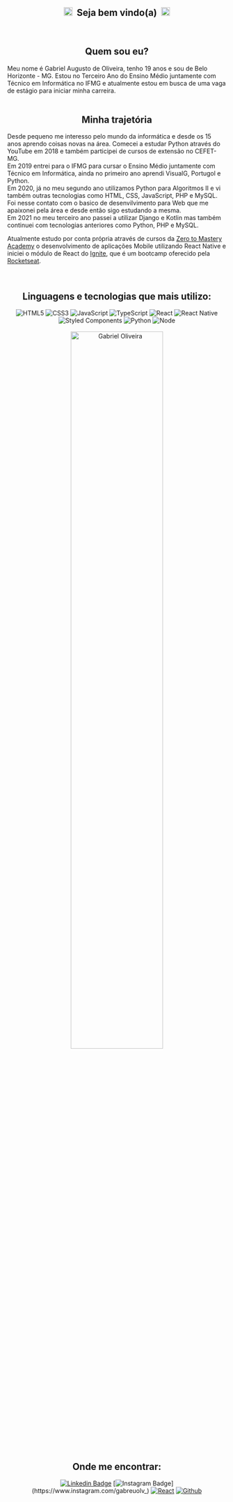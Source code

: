 <h2 align="center">
  <img src="https://camo.githubusercontent.com/e8e7b06ecf583bc040eb60e44eb5b8e0ecc5421320a92929ce21522dbc34c891/68747470733a2f2f6d656469612e67697068792e636f6d2f6d656469612f6876524a434c467a6361737252346961377a2f67697068792e676966" width="30px" 
  style="
  width: 20px;
  height: 20px;
  margin-right: 5px;
  ">
  <strong>Seja bem vindo(a)</strong>
  <img src="https://camo.githubusercontent.com/e8e7b06ecf583bc040eb60e44eb5b8e0ecc5421320a92929ce21522dbc34c891/68747470733a2f2f6d656469612e67697068792e636f6d2f6d656469612f6876524a434c467a6361737252346961377a2f67697068792e676966" width="30px" 
  style="
  width: 20px;
  height: 20px;
  margin-left: 5px;
  ">
</h2>

</br>

<div>
  <h2 align="center"><strong>Quem sou eu?</strong></h2>
  Meu nome é Gabriel Augusto de Oliveira, tenho 19 anos e sou de Belo Horizonte - MG.
  Estou no Terceiro Ano do Ensino Médio juntamente com Técnico em Informática no IFMG e atualmente estou em busca de uma vaga de estágio para iniciar minha carreira.
</div>

</br>

<div>
  <h2 align="center"><strong>Minha trajetória </strong></h2>
  Desde pequeno me interesso pelo mundo da informática e desde os 15 anos aprendo coisas novas na área. Comecei a estudar Python através do YouTube em 2018 e também participei de cursos de extensão no CEFET-MG.</br>
  Em 2019 entrei para o IFMG para cursar o Ensino Médio juntamente com Técnico em Informática, ainda no primeiro ano aprendi VisualG, Portugol e Python.</br> 
  Em 2020, já no meu segundo ano utilizamos Python para Algoritmos II e vi também outras tecnologias como HTML, CSS, JavaScript, PHP e MySQL. Foi nesse contato com o basico de desenvilvimento para Web que me apaixonei pela área e desde então sigo estudando a mesma.</br>
  Em 2021 no meu terceiro ano passei a utilizar Django e Kotlin mas também continuei com tecnologias anteriores como Python, PHP e MySQL.</br>
  <p>Atualmente estudo por conta própria através de cursos da <a href="https://zerotomastery.io/">Zero to Mastery Academy</a> o desenvolvimento de aplicações Mobile utilizando React Native e iniciei o módulo de React do <a href="https://www.rocketseat.com.br/ignite">Ignite</a>, que é um bootcamp oferecido pela <a href="https://www.rocketseat.com.br/">Rocketseat</a>.</p>
</div>

</br>

<div>
  <h2 align="center"><strong>Linguagens e tecnologias que mais utilizo: </strong></h2>
  <div align="center">

  ![HTML5](https://img.shields.io/badge/html%205-grey?style=for-the-badge&logo=html5&logoColor=white&labelColor=7159c1)
  ![CSS3](https://img.shields.io/badge/css%203-grey?style=for-the-badge&logo=css3&logoColor=white&labelColor=7159c1)
  ![JavaScript](https://img.shields.io/badge/-JavaScript-grey?style=for-the-badge&logo=javascript&logoColor=white&labelColor=7159c1)
  ![TypeScript](https://img.shields.io/badge/typescript-grey?style=for-the-badge&logo=typescript&logoColor=white&labelColor=7159c1)
  ![React](https://img.shields.io/badge/react-grey?style=for-the-badge&logo=react&logoColor=white&labelColor=7159c1)
  ![React Native](https://img.shields.io/badge/react%20native-grey?style=for-the-badge&logo=react&logoColor=white&labelColor=7159c1)
  ![Styled Components](https://img.shields.io/badge/styled%20components-grey?style=for-the-badge&logo=styled-components&logoColor=white&labelColor=7159c1)
  ![Python](https://img.shields.io/badge/-Python-grey?style=for-the-badge&logo=python&logoColor=white&labelColor=7159c1)
  ![Node](https://img.shields.io/badge/-node-grey?style=for-the-badge&logo=node.js&logoColor=white&labelColor=7159c1)
  </br></br>
  <img width="65%" src="https://github-readme-stats.vercel.app/api/top-langs/?username=g4brieloliveira&layout=compact&theme=dark&show_icons=true&hide_border=true&title_color=7159c1&" alt="Gabriel Oliveira" />
  </div>
<div>

</br>

<div>
  <h2 align="center"><strong>Onde me encontrar: </strong></h2>
  <div align="center">

  [![Linkedin Badge](https://img.shields.io/badge/-LinkedIn-7159c1?style=flat-square&logo=Linkedin&logoColor=white&link=https://www.linkedin.com/in/g4brieloliveira/)](https://www.linkedin.com/in/g4brieloliveira/)
  [![Instagram Badge](https://img.shields.io/badge/-Instagram-7159c1?style=flat-square&labelColor=7159c1&logo=instagram&logoColor=white&link=https://www.instagram.com/gabreuolv_)](https://www.instagram.com/gabreuolv_)
  [![React](https://img.shields.io/badge/-Meu%20Currículo-7159c1?style=flat-square&labelColor=7159c1&logo=React&logoColor=white&link=https://g4brieloliveira.vercel.app)](https://g4brieloliveira.vercel.app)
  [![Github](https://img.shields.io/badge/-Github-7159c1?style=flat-square&labelColor=7159c1&logo=github&logoColor=white&link=https://github.com/g4brieloliveira)](https://github.com/g4brieloliveira)
  </div>
<div>
